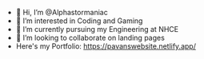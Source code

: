 - 👋 Hi, I’m @Alphastormaniac
- 👀 I’m interested in Coding and Gaming
- 🌱 I’m currently pursuing my Engineering at NHCE
- 💞️ I’m looking to collaborate on landing pages
- Here's my Portfolio: 
https://pavanswebsite.netlify.app/

<!---
Alphastormaniac/Alphastormaniac is a ✨ special ✨ repository because its `README.md` (this file) appears on your GitHub profile.
You can click the Preview link to take a look at your changes.
--->
